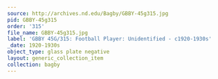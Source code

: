 ```yaml
---
source: http://archives.nd.edu/Bagby/GBBY-45g315.jpg
pid: GBBY-45g315
order: '315'
file_name: GBBY-45g315.jpg
label: 'GBBY 45G/315: Football Player: Unidentified - c1920-1930s'
_date: 1920-1930s
object_type: glass plate negative
layout: generic_collection_item
collection: bagby
---
```

